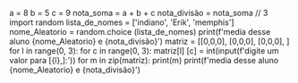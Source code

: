 a = 8
b = 5
c = 9
nota_soma = a + b + c
nota_divisão = nota_soma // 3
import random
lista_de_nomes = ['indiano', 'Erik', 'memphis']
nome_Aleatorio = random.choice (lista_de_nomes)
print(f'media desse aluno {nome_Aleatorio} e {nota_divisão}')
matriz = [[0,0,0],
          [0,0,0],
          [0,0,0],
]
for l in range(0, 3):
    for c in range(0, 3):
        matriz[l] [c] = int(input(f'digite um valor para [{l},]:'))
for m in zip(matriz):
    print(m)
print(f'media desse aluno {nome_Aleatorio} e {nota_divisão}')
